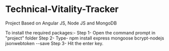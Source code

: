 # Technical-Vitality-Tracker
Project Based on Angular JS, Node JS and MongoDB

To install the required packages:-
  Step 1- Open the command prompt in "project" folder
  Step 2- Type- npm install express mongoose bcrypt-nodejs jsonwebtoken --save
  Step 3- Hit the enter key.
